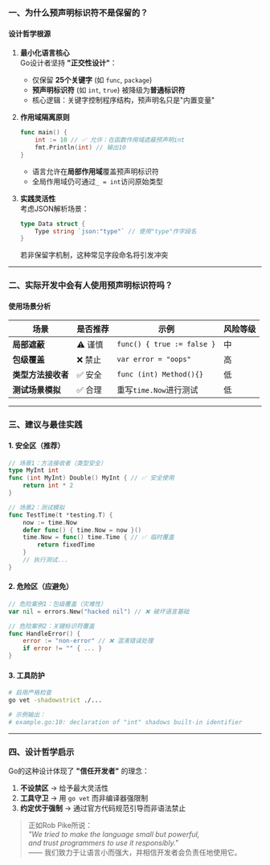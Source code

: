 ### 一、为什么预声明标识符不是保留的？
#### 设计哲学根源
1. **最小化语言核心**  
   Go设计者坚持 **"正交性设计"**：  
   - 仅保留 **25个关键字** (如 `func`, `package`)  
   - **预声明标识符** (如 `int`, `true`) 被降级为**普通标识符**  
   - 核心逻辑：关键字控制程序结构，预声明名只是"内置变量"

2. **作用域隔离原则**  
   ```go
   func main() {
       int := 10 // ✅ 允许：在函数作用域遮蔽预声明int
       fmt.Println(int) // 输出10
   }
   ```
   - 语言允许在**局部作用域**覆盖预声明标识符
   - 全局作用域仍可通过`_ = int`访问原始类型

3. **实践灵活性**  
   考虑JSON解析场景：
   ```go
   type Data struct {
       Type string `json:"type"` // 使用"type"作字段名
   }
   ```
   若非保留字机制，这种常见字段命名将引发冲突

---

### 二、实际开发中会有人使用预声明标识符吗？
#### 使用场景分析
| 场景                | 是否推荐 | 示例                      | 风险等级 |
|---------------------|----------|--------------------------|----------|
| **局部遮蔽**        | ⚠️ 谨慎  | `func() { true := false }` | 中       |
| **包级覆盖**        | ❌ 禁止  | `var error = "oops"`     | 高       |
| **类型方法接收者**  | ✅ 安全  | `func (int) Method(){}`  | 低       |
| **测试场景模拟**    | ✅ 合理  | 重写`time.Now`进行测试   | 低       |

---

### 三、建议与最佳实践
#### 1. 安全区（推荐）
```go
// 场景1：方法接收者（类型安全）
type MyInt int
func (int MyInt) Double() MyInt { // ✅ 安全使用
    return int * 2 
}

// 场景2：测试模拟
func TestTime(t *testing.T) {
    now := time.Now
    defer func() { time.Now = now }()
    time.Now = func() time.Time { // ✅ 临时覆盖
        return fixedTime 
    }
    // 执行测试...
}
```

#### 2. 危险区（应避免）
```go
// 危险案例1：包级覆盖（灾难性）
var nil = errors.New("hacked nil") // ❌ 破坏语言基础

// 危险案例2：关键标识符覆盖
func HandleError() {
    error := "non-error" // ❌ 混淆错误处理
    if error != "" { ... }
}
```

#### 3. 工具防护
```bash
# 启用严格检查
go vet -shadowstrict ./... 

# 示例输出：
# example.go:10: declaration of "int" shadows built-in identifier
```

---

### 四、设计哲学启示
Go的这种设计体现了 **"信任开发者"** 的理念：
1. **不设禁区** → 给予最大灵活性
2. **工具守卫** → 用 `go vet` 而非编译器强限制
3. **约定优于强制** → 通过官方代码规范引导而非语法禁止

> 正如Rob Pike所说：  
> *"We tried to make the language small but powerful,  
> and trust programmers to use it responsibly."*  
> —— 我们致力于让语言小而强大，并相信开发者会负责任地使用它。

